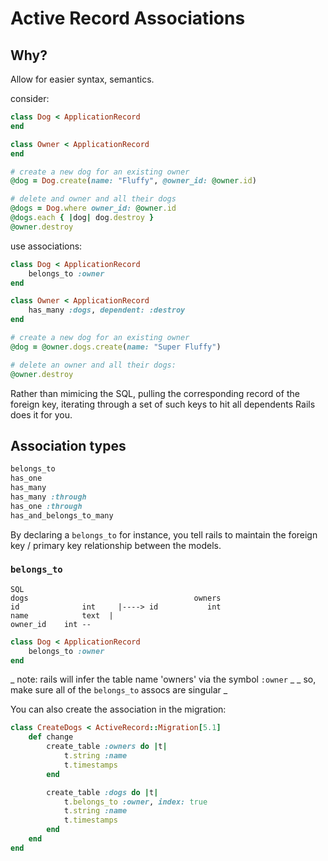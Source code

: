 # Active Record Associations

## Why?
Allow for easier syntax, semantics. 

consider:
```ruby
class Dog < ApplicationRecord
end

class Owner < ApplicationRecord
end 

# create a new dog for an existing owner
@dog = Dog.create(name: "Fluffy", @owner_id: @owner.id)

# delete and owner and all their dogs
@dogs = Dog.where owner_id: @owner.id
@dogs.each { |dog| dog.destroy }
@owner.destroy
```

use associations: 
```ruby
class Dog < ApplicationRecord
	belongs_to :owner
end

class Owner < ApplicationRecord
	has_many :dogs, dependent: :destroy
end

# create a new dog for an existing owner
@dog = @owner.dogs.create(name: "Super Fluffy")

# delete an owner and all their dogs:
@owner.destroy
```

Rather than mimicing the SQL, pulling the corresponding record of the foreign
key, iterating through a set of such keys to hit all dependents Rails does it
for you. 

## Association types
```ruby
belongs_to
has_one
has_many
has_many :through
has_one :through
has_and_belongs_to_many
```

By declaring a ```belongs_to``` for instance, you tell rails to maintain the
foreign key / primary key relationship between the models.

### ```belongs_to```

```
SQL 
dogs									 owners
id				int		|----> id			int
name			text  |
owner_id	int --
```

```ruby
class Dog < ApplicationRecord
	belongs_to :owner
end
```
_ note: rails will infer the table name 'owners' via the symbol ```:owner``` _
_ so, make sure all of the ```belongs_to``` assocs are singular _

You can also create the association in the migration:
```ruby
class CreateDogs < ActiveRecord::Migration[5.1]
	def change
		create_table :owners do |t|
			t.string :name
			t.timestamps
		end

		create_table :dogs do |t|
			t.belongs_to :owner, index: true
			t.string :name
			t.timestamps
		end
	end
end
```
